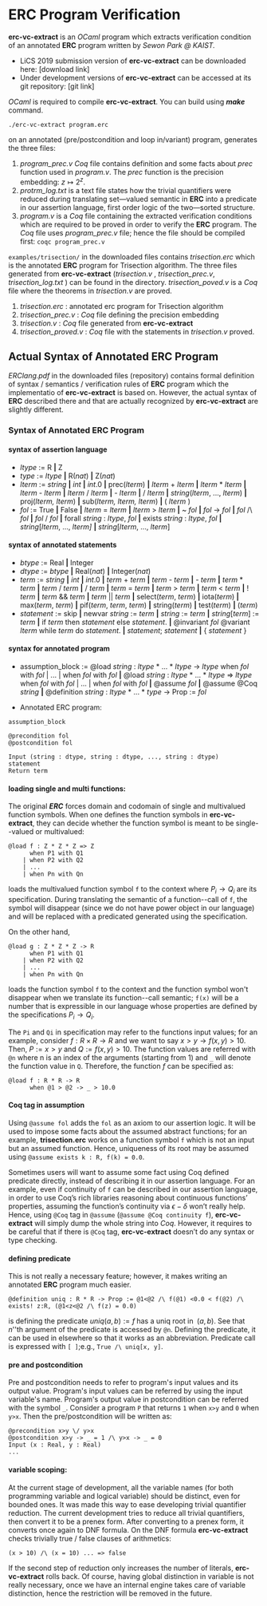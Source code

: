 # ERC Program Verification

**erc-vc-extract** is an _OCaml_ program which extracts verification condition of an annotated **ERC** program written by _Sewon Park @ KAIST._

- LiCS 2019 submission version of **erc-vc-extract** can be downloaded here: [download link]
- Under development versions of **erc-vc-extract** can be accessed at its git repository: [git link]

_OCaml_ is required to compile **erc-vc-extract**. You can build using ***make*** command.

```terminal
./erc-vc-extract program.erc
```
on an annotated (pre/postcondition and loop in/variant) program, generates the three files:

1. _program\_prec.v_ _Coq_ file contains definition and some facts about _prec_ function used in _program.v_. The _prec_ function is the precision embedding: $z \mapsto 2^z$. 
1. _protrm\_log.txt_ is a text file states how the trivial quantifiers were reduced during translating set—valued semantic in **ERC** into a predicate in our assertion language, first order logic of the two—sorted structure.
1. _program.v_ is a _Coq_ file containing the extracted verification conditions which are required to be proved in order to verify the **ERC** program. The _Coq_ file uses _program_prec.v_ file; hence the file should be compiled first: `coqc program_prec.v`

`examples/trisection/` in the downloaded files contains _trisection.erc_ which is the annotated **ERC** program for Trisection algorithm. The three files generated from **erc-vc-extract** (_trisection.v_ , _trisection\_prec.v_, _trisection\_log.txt_ ) can be found in the directory. _trisection\_poved.v_ is a _Coq_ file where the theorems in _trisection.v_ are proved.

1. _trisection.erc_ : annotated erc program for Trisection algorithm
1. _trisection\_prec.v_ : _Coq_ file defining the precision embedding
1. _trisection.v_ : _Coq_ file generated from **erc-vc-extract**
1. _trisection\_proved.v_ : _Coq_ file with the statements in _trisection.v_ proved.


## Actual Syntax of Annotated ERC Program
  
_ERClang.pdf_ in the downloaded files (repository) contains formal definition of syntax / semantics / verification rules of **ERC** program which the implementatio of **erc-vc-extract** is based on. However, the actual syntax of **ERC** described there and that are actually recognized by **erc-vc-extract** are slightly different.

### Syntax of Annotated ERC Program
#### syntax of assertion language

- _ltype_ := R **|** Z
- _type_ := _ltype_ **|** R(_nat_) **|** Z(_nat_)
- _lterm_ := _string_  **|**  _int_  **|**  _int_.0  **|**  prec(_lterm_)  **|**  _lterm_ + _lterm_  **|**  _lterm_ * _lterm_  **|**  _lterm_ - _lterm_  **|**  _lterm_ / _lterm_  **|**  - _lterm_  **|**  / _lterm_  **|**  _string_(_lterm_, ..., _lterm_)  **|**  proj(_lterm, lterm_)  **|**  sub(_lterm, lterm, lterm_)  **|**  ( _lterm_ )
- _fol_ := True  **|**  False  **|**  _lterm_ = _lterm_  **|**  _lterm_ > _lterm_  **|**  ~ _fol_  **|**  _fol_ -> _fol_ **|**  _fol_ /\ _fol_  **|**  _fol_ \/ _fol_  **|**  forall _string_ : _ltype_, _fol_  **|**  exists _string_ : _ltype_, _fol_  **|**  _string_[_lterm_, ..., _lterm]_  **|**  _string_[_lterm_, ..., _lterm_]

#### syntax of annotated statements  

- _btype_ := Real  **|**  Integer
- _dtype_ := _btype_  **|**  Real(_nat_)  **|**  Integer(_nat_)
- _term_ := _string_  **|**  _int_  **|**  _int_.0  **|**  _term_ + _term_  **|**  _term_ - _term_  **|**  - _term_  **|**  _term_ * _term_  **|**  _term_ / _term_  **|**  / _term_  **|**  _term_ = _term_  **|**  _term_ >
_term_  **|**  _term_ < _term_  **|**  ! _term_  **|**  _term_ && _term_  **|**  _term_  ||  _term_  **|**  select(_term_, _term_)  **|**  iota(_term_)  **|**  max(_term_, _term_)  **|**  pif(_term_, _term_, _term_)  **|**  string(_term_)  **|**  test(_term_)  **|**  (_term_)  
- _statement_ := skip  **|**  newvar _string_ := _term_  **|**  _string_ := _term_  **|**  _string_[_term_] := _term_  **|**  if _term_ then _statement_ else _statement_. **|** @invariant _fol_ @variant _lterm_ while _term_ do _statement_. **|**  _statement_; _statement_  **|**  { _statement_ }
  
#### syntax for annotated program

- assumption_block := 
@load _string_ : _ltype_ * ... * _ltype_ -> _ltype_ when _fol_ with _fol_ | ... | when _fol_ with _fol_ 
**|** @load _string_ : _ltype_ * ... * _ltype_ => _ltype_ when _fol_ with _fol_ | ... | when _fol_ with _fol_
**|** @assume _fol_
**|** @assume @Coq _string_
**|** @definition _string_ : _ltype_ * ... * _type_ -> Prop := _fol_


- Annotated ERC program:
  
```
assumption_block

@precondition fol
@postcondition fol

Input (string : dtype, string : dtype, ..., string : dtype)
statement
Return term
```
  
#### loading single and multi functions:

The original ***ERC*** forces domain and codomain of single and multivalued function symbols. When one defines the function symbols in **erc-vc-extract**, they can decide whether the function symbol is meant to be single--valued or multivalued:

``` 
@load f : Z * Z * Z => Z 
      when P1 with Q1 
    | when P2 with Q2 
    | ... 
    | when Pn with Qn
```
loads the multivalued function symbol `f` to the context where $P_i \to Q_i$ are its specification. During translating the semantic of a function--call of `f`, the symbol will disappear (since we do not have power object in our language) and will be replaced with a predicated generated using the specification. 

On the other hand,

``` 
@load g : Z * Z * Z -> R 
      when P1 with Q1 
    | when P2 with Q2 
    | ... 
    | when Pn with Qn
```
loads the function symbol `f` to the context and the function symbol won't disappear when we translate its function--call semantic; `f(x)` will be a number that is expressible in our language whose properties are defined by the specifications $P_i\to Q_i$.

The `Pi` and `Qi` in specification may refer to the functions input values; for an example, consider $f : R \times R \to R$ and we want to say $x>y \to f(x,y) > 10$.  Then, $P := x > y$ and $Q := f(x,y) >10$. The function values are referred with `@n` where n is an index of the arguments (starting from $1$) and `_` will denote the function value in `Q`. Therefore, the function $f$ can be specified as:
```
@load f : R * R -> R
	  when @1 > @2 -> _ > 10.0
```

#### Coq tag in assumption

Using `@assume fol` adds the `fol` as an axiom to our assertion logic. It will be used to impose some facts about the assumed abstract functions; for an example, **trisection.erc** works on a function symbol `f` which is not an input but an assumed function. Hence, uniqueness of its root may be assumed using `@assume exists k : R, f(k) = 0.0`.

Sometimes users will want to assume some fact using Coq defined predicate directly, instead of describing it in our assertion language. For an example, even if continuity of `f` can be described in our assertion language, in order to use Coq’s rich libraries reasoning about continuous functions’ properties, assuming the function’s continuity via $\epsilon-\delta$ won’t really help. Hence, using `@Coq` tag in `@assume` (`@assume @Coq continuity f`), **erc-vc-extract** will simply dump the whole string into _Coq_. However, it requires to be careful that if there is `@Coq` tag, **erc-vc-extract** doesn’t do any syntax or type checking.

#### defining predicate
This is not really a necessary feature; however, it makes writing an annotated **ERC** program much easier.
```
@definition uniq : R * R -> Prop := @1<@2 /\ f(@1) <0.0 < f(@2) /\ exists! z:R, (@1<z<@2 /\ f(z) = 0.0)
```
is defining the predicate $uniq(a,b) := f \;\text{has a uniq root in }\; (a,b)$. See that $n$''th argument of the predicate is accessed by `@n`. Defining the predicate, it can be used in elsewhere so that it works as an abbreviation. Predicate call is expressed with `[ ]`;e.g., `True /\ uniq[x, y]`.

#### pre and postcondition

Pre and postcondition needs to refer to program's input values and its output value. Program's input values can be referred by using the input variable's name. Program's output value in postcondition can be referred with the symbol `_`. Consider a program `P` that returns `1` when `x>y` and `0` when `y>x`. Then the pre/postcondition will be written as:

```
@precondition x>y \/ y>x
@postcondition x>y -> _ = 1 /\ y>x -> _ = 0
Input (x : Real, y : Real)
...
```

#### variable scoping:

At the current stage of development, all the variable names (for both programming variable and logical variable) should be distinct, even for bounded ones. It was made this way to ease developing trivial quantifier reduction. The current development tries to reduce all trivial quantifiers, then convert it to be a prenex form. After converting to a prenex form, it converts once again to DNF formula. On the DNF formula **erc-vc-extract** checks trivially true / false clauses of arithmetics:
```
(x > 10) /\ (x = 10) ... => false
```
If the second step of reduction only increases the number of literals, **erc-vc-extract** rolls back. Of course, having global distinction in variable is not really necessary, once we have an internal engine takes care of variable distinction, hence the restriction will be removed in the future.
